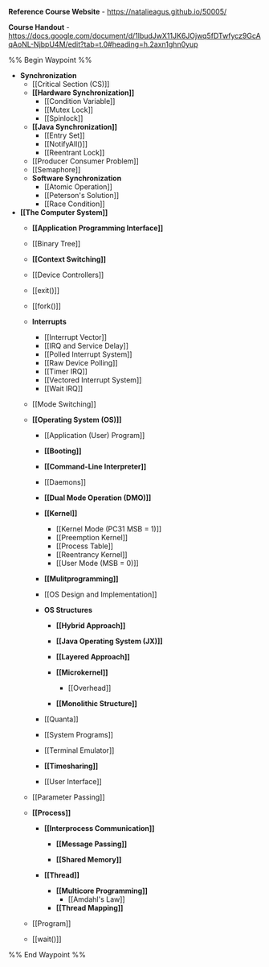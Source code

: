 **Reference Course Website** - https://natalieagus.github.io/50005/

**Course Handout** - https://docs.google.com/document/d/1lbudJwX11JK6JOjwq5fDTwfycz9GcAqAoNL-NjbpU4M/edit?tab=t.0#heading=h.2axn1ghn0yup

%% Begin Waypoint %%
- **Synchronization**
	- [[Critical Section (CS)]]
	- **[[Hardware Synchronization]]**
		- [[Condition Variable]]
		- [[Mutex Lock]]
		- [[Spinlock]]
	- **[[Java Synchronization]]**
		- [[Entry Set]]
		- [[NotifyAll()]]
		- [[Reentrant Lock]]
	- [[Producer Consumer Problem]]
	- [[Semaphore]]
	- **Software Synchronization**
		- [[Atomic Operation]]
		- [[Peterson's Solution]]
		- [[Race Condition]]
- **[[The Computer System]]**
	- **[[Application Programming Interface]]**

	- [[Binary Tree]]
	- **[[Context Switching]]**

	- [[Device Controllers]]
	- [[exit()]]
	- [[fork()]]
	- **Interrupts**
		- [[Interrupt Vector]]
		- [[IRQ and Service Delay]]
		- [[Polled Interrupt System]]
		- [[Raw Device Polling]]
		- [[Timer IRQ]]
		- [[Vectored Interrupt System]]
		- [[Wait IRQ]]
	- [[Mode Switching]]
	- **[[Operating System (OS)]]**
		- [[Application (User) Program]]
		- **[[Booting]]**

		- **[[Command-Line Interpreter]]**

		- [[Daemons]]
		- **[[Dual Mode Operation (DMO)]]**

		- **[[Kernel]]**
			- [[Kernel Mode (PC31 MSB = 1)]]
			- [[Preemption Kernel]]
			- [[Process Table]]
			- [[Reentrancy Kernel]]
			- [[User Mode (MSB = 0)]]
		- **[[Mulitprogramming]]**

		- [[OS Design and Implementation]]
		- **OS Structures**
			- **[[Hybrid Approach]]**

			- **[[Java Operating System (JX)]]**

			- **[[Layered Approach]]**

			- **[[Microkernel]]**
				- [[Overhead]]
			- **[[Monolithic Structure]]**

		- [[Quanta]]
		- [[System Programs]]
		- [[Terminal Emulator]]
		- **[[Timesharing]]**

		- [[User Interface]]
	- [[Parameter Passing]]
	- **[[Process]]**
		- **[[Interprocess Communication]]**
			- **[[Message Passing]]**

			- **[[Shared Memory]]**

		- **[[Thread]]**
			- **[[Multicore Programming]]**
				- [[Amdahl's Law]]
			- **[[Thread Mapping]]**

	- [[Program]]
	- [[wait()]]

%% End Waypoint %%